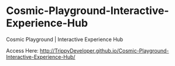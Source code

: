 # Cosmic-Playground-Interactive-Experience-Hub
Cosmic Playground | Interactive Experience Hub


  Access Here:
http://TrippyDeveloper.github.io/Cosmic-Playground-Interactive-Experience-Hub/
